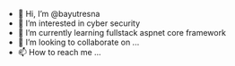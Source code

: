 - 👋 Hi, I’m @bayutresna
- 👀 I’m interested in cyber security
- 🌱 I’m currently learning fullstack aspnet core framework
- 💞️ I’m looking to collaborate on ...
- 📫 How to reach me ...

<!---
bayutresna/bayutresna is a ✨ special ✨ repository because its `README.md` (this file) appears on your GitHub profile.
You can click the Preview link to take a look at your changes.
--->
